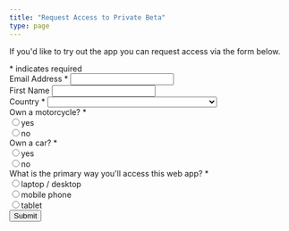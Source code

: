 ```yaml
---
title: "Request Access to Private Beta"
type: page
---
```


If you'd like to try out the app you can request access via the form below.


<div id="mc_embed_shell">
<div id="mc_embed_signup">
<form action="https://revidian.us17.list-manage.com/subscribe/post?u=4670724b24a88752c1a4641d4&amp;id=ce47c057f3&amp;f_id=00f56ee0f0" method="post" id="mc-embedded-subscribe-form" name="mc-embedded-subscribe-form" class="validate design-1" target="_blank">
	<div id="mc_embed_signup_scroll">
		<div class="indicates-required"><span class="asterisk">*</span> indicates required</div>
		<div class="mc-field-group">
			<label for="mce-EMAIL">Email Address <span class="asterisk">*</span></label>
			<input type="email" name="EMAIL" class="required email" id="mce-EMAIL" required="" value="">
		</div>
		<div class="mc-field-group">
			<label for="mce-FNAME">First Name </label><input type="text" name="FNAME" class=" text" id="mce-FNAME" value="">
		</div>
		<div class="mc-field-group">
			<label for="mce-MMERGE3">Country <span class="asterisk">*</span></label>
			<select name="MMERGE3" class="required" id="mce-MMERGE3" required>
				<option value=""></option>
				<option value="United States of America">United States of America</option>
				<option value="Aaland Islands">Aaland Islands</option>
				<option value="Afghanistan">Afghanistan</option>
				<option value="Albania">Albania</option>
				<option value="Algeria">Algeria</option>
				<option value="American Samoa">American Samoa</option>
				<option value="Andorra">Andorra</option>
				<option value="Angola">Angola</option>
				<option value="Anguilla">Anguilla</option>
				<option value="Antarctica">Antarctica</option>
				<option value="Antigua And Barbuda">Antigua And Barbuda</option>
				<option value="Argentina">Argentina</option>
				<option value="Armenia">Armenia</option>
				<option value="Aruba">Aruba</option>
				<option value="Australia">Australia</option>
				<option value="Austria">Austria</option>
				<option value="Azerbaijan">Azerbaijan</option>
				<option value="Bahamas">Bahamas</option>
				<option value="Bahrain">Bahrain</option>
				<option value="Bangladesh">Bangladesh</option>
				<option value="Barbados">Barbados</option>
				<option value="Belarus">Belarus</option>
				<option value="Belgium">Belgium</option>
				<option value="Belize">Belize</option>
				<option value="Benin">Benin</option>
				<option value="Bermuda">Bermuda</option>
				<option value="Bhutan">Bhutan</option>
				<option value="Bolivia">Bolivia</option>
				<option value="Bonaire, Saint Eustatius and Saba">Bonaire, Saint Eustatius and Saba</option>
				<option value="Bosnia and Herzegovina">Bosnia and Herzegovina</option>
				<option value="Botswana">Botswana</option>
				<option value="Bouvet Island">Bouvet Island</option>
				<option value="Brazil">Brazil</option>
				<option value="British Indian Ocean Territory">British Indian Ocean Territory</option>
				<option value="Brunei Darussalam">Brunei Darussalam</option>
				<option value="Bulgaria">Bulgaria</option>
				<option value="Burkina Faso">Burkina Faso</option>
				<option value="Burundi">Burundi</option>
				<option value="Cambodia">Cambodia</option>
				<option value="Cameroon">Cameroon</option>
				<option value="Canada">Canada</option>
				<option value="Cape Verde">Cape Verde</option>
				<option value="Cayman Islands">Cayman Islands</option>
				<option value="Central African Republic">Central African Republic</option>
				<option value="Chad">Chad</option>
				<option value="Chile">Chile</option>
				<option value="China">China</option>
				<option value="Christmas Island">Christmas Island</option>
				<option value="Cocos (Keeling) Islands">Cocos (Keeling) Islands</option>
				<option value="Colombia">Colombia</option>
				<option value="Comoros">Comoros</option>
				<option value="Congo">Congo</option>
				<option value="Congo, Democratic Republic of the">Congo, Democratic Republic of the</option>
				<option value="Cook Islands">Cook Islands</option>
				<option value="Costa Rica">Costa Rica</option>
				<option value="Cote D'Ivoire">Cote D'Ivoire</option>
				<option value="Croatia">Croatia</option>
				<option value="Cuba">Cuba</option>
				<option value="Curacao">Curacao</option>
				<option value="Cyprus">Cyprus</option>
				<option value="Czech Republic">Czech Republic</option>
				<option value="Denmark">Denmark</option>
				<option value="Djibouti">Djibouti</option>
				<option value="Dominica">Dominica</option>
				<option value="Dominican Republic">Dominican Republic</option>
				<option value="Ecuador">Ecuador</option>
				<option value="Egypt">Egypt</option>
				<option value="El Salvador">El Salvador</option>
				<option value="Equatorial Guinea">Equatorial Guinea</option>
				<option value="Eritrea">Eritrea</option>
				<option value="Estonia">Estonia</option>
				<option value="Ethiopia">Ethiopia</option>
				<option value="Falkland Islands">Falkland Islands</option>
				<option value="Faroe Islands">Faroe Islands</option>
				<option value="Fiji">Fiji</option>
				<option value="Finland">Finland</option>
				<option value="France">France</option>
				<option value="French Guiana">French Guiana</option>
				<option value="French Polynesia">French Polynesia</option>
				<option value="French Southern Territories">French Southern Territories</option>
				<option value="Gabon">Gabon</option>
				<option value="Gambia">Gambia</option>
				<option value="Georgia">Georgia</option>
				<option value="Germany">Germany</option>
				<option value="Ghana">Ghana</option>
				<option value="Gibraltar">Gibraltar</option>
				<option value="Greece">Greece</option>
				<option value="Greenland">Greenland</option>
				<option value="Grenada">Grenada</option>
				<option value="Guadeloupe">Guadeloupe</option>
				<option value="Guam">Guam</option>
				<option value="Guatemala">Guatemala</option>
				<option value="Guernsey">Guernsey</option>
				<option value="Guinea">Guinea</option>
				<option value="Guinea-Bissau">Guinea-Bissau</option>
				<option value="Guyana">Guyana</option>
				<option value="Haiti">Haiti</option>
				<option value="Heard and Mc Donald Islands">Heard and Mc Donald Islands</option>
				<option value="Honduras">Honduras</option>
				<option value="Hong Kong">Hong Kong</option>
				<option value="Hungary">Hungary</option>
				<option value="Iceland">Iceland</option>
				<option value="India">India</option>
				<option value="Indonesia">Indonesia</option>
				<option value="Iran">Iran</option>
				<option value="Iraq">Iraq</option>
				<option value="Ireland">Ireland</option>
				<option value="Isle of Man">Isle of Man</option>
				<option value="Israel">Israel</option>
				<option value="Italy">Italy</option>
				<option value="Jamaica">Jamaica</option>
				<option value="Japan">Japan</option>
				<option value="Jersey  (Channel Islands)">Jersey  (Channel Islands)</option>
				<option value="Jordan">Jordan</option>
				<option value="Kazakhstan">Kazakhstan</option>
				<option value="Kenya">Kenya</option>
				<option value="Kiribati">Kiribati</option>
				<option value="Kuwait">Kuwait</option>
				<option value="Kyrgyzstan">Kyrgyzstan</option>
				<option value="Lao People's Democratic Republic">Lao People's Democratic Republic</option>
				<option value="Latvia">Latvia</option>
				<option value="Lebanon">Lebanon</option>
				<option value="Lesotho">Lesotho</option>
				<option value="Liberia">Liberia</option>
				<option value="Libya">Libya</option>
				<option value="Liechtenstein">Liechtenstein</option>
				<option value="Lithuania">Lithuania</option>
				<option value="Luxembourg">Luxembourg</option>
				<option value="Macau">Macau</option>
				<option value="Macedonia">Macedonia</option>
				<option value="Madagascar">Madagascar</option>
				<option value="Malawi">Malawi</option>
				<option value="Malaysia">Malaysia</option>
				<option value="Maldives">Maldives</option>
				<option value="Mali">Mali</option>
				<option value="Malta">Malta</option>
				<option value="Marshall Islands">Marshall Islands</option>
				<option value="Martinique">Martinique</option>
				<option value="Mauritania">Mauritania</option>
				<option value="Mauritius">Mauritius</option>
				<option value="Mayotte">Mayotte</option>
				<option value="Mexico">Mexico</option>
				<option value="Micronesia, Federated States of">Micronesia, Federated States of</option>
				<option value="Moldova, Republic of">Moldova, Republic of</option>
				<option value="Monaco">Monaco</option>
				<option value="Mongolia">Mongolia</option>
				<option value="Montenegro">Montenegro</option>
				<option value="Montserrat">Montserrat</option>
				<option value="Morocco">Morocco</option>
				<option value="Mozambique">Mozambique</option>
				<option value="Myanmar">Myanmar</option>
				<option value="Namibia">Namibia</option>
				<option value="Nauru">Nauru</option>
				<option value="Nepal">Nepal</option>
				<option value="Netherlands">Netherlands</option>
				<option value="Netherlands Antilles">Netherlands Antilles</option>
				<option value="New Caledonia">New Caledonia</option>
				<option value="New Zealand">New Zealand</option>
				<option value="Nicaragua">Nicaragua</option>
				<option value="Niger">Niger</option>
				<option value="Nigeria">Nigeria</option>
				<option value="Niue">Niue</option>
				<option value="Norfolk Island">Norfolk Island</option>
				<option value="North Korea">North Korea</option>
				<option value="Northern Mariana Islands">Northern Mariana Islands</option>
				<option value="Norway">Norway</option>
				<option value="Oman">Oman</option>
				<option value="Pakistan">Pakistan</option>
				<option value="Palau">Palau</option>
				<option value="Palestine">Palestine</option>
				<option value="Panama">Panama</option>
				<option value="Papua New Guinea">Papua New Guinea</option>
				<option value="Paraguay">Paraguay</option>
				<option value="Peru">Peru</option>
				<option value="Philippines">Philippines</option>
				<option value="Pitcairn">Pitcairn</option>
				<option value="Poland">Poland</option>
				<option value="Portugal">Portugal</option>
				<option value="Puerto Rico">Puerto Rico</option>
				<option value="Qatar">Qatar</option>
				<option value="Republic of Kosovo">Republic of Kosovo</option>
				<option value="Reunion">Reunion</option>
				<option value="Romania">Romania</option>
				<option value="Russia">Russia</option>
				<option value="Rwanda">Rwanda</option>
				<option value="Saint Kitts and Nevis">Saint Kitts and Nevis</option>
				<option value="Saint Lucia">Saint Lucia</option>
				<option value="Saint Martin">Saint Martin</option>
				<option value="Saint Vincent and the Grenadines">Saint Vincent and the Grenadines</option>
				<option value="Samoa (Independent)">Samoa (Independent)</option>
				<option value="San Marino">San Marino</option>
				<option value="Sao Tome and Principe">Sao Tome and Principe</option>
				<option value="Saudi Arabia">Saudi Arabia</option>
				<option value="Senegal">Senegal</option>
				<option value="Serbia">Serbia</option>
				<option value="Seychelles">Seychelles</option>
				<option value="Sierra Leone">Sierra Leone</option>
				<option value="Singapore">Singapore</option>
				<option value="Sint Maarten">Sint Maarten</option>
				<option value="Slovakia">Slovakia</option>
				<option value="Slovenia">Slovenia</option>
				<option value="Solomon Islands">Solomon Islands</option>
				<option value="Somalia">Somalia</option>
				<option value="South Africa">South Africa</option>
				<option value="South Georgia and the South Sandwich Islands">South Georgia and the South Sandwich Islands</option>
				<option value="South Korea">South Korea</option>
				<option value="South Sudan">South Sudan</option>
				<option value="Spain">Spain</option>
				<option value="Sri Lanka">Sri Lanka</option>
				<option value="St. Helena">St. Helena</option>
				<option value="St. Pierre and Miquelon">St. Pierre and Miquelon</option>
				<option value="Sudan">Sudan</option>
				<option value="Suriname">Suriname</option>
				<option value="Svalbard and Jan Mayen Islands">Svalbard and Jan Mayen Islands</option>
				<option value="Swaziland">Swaziland</option>
				<option value="Sweden">Sweden</option>
				<option value="Switzerland">Switzerland</option>
				<option value="Syria">Syria</option>
				<option value="Taiwan">Taiwan</option>
				<option value="Tajikistan">Tajikistan</option>
				<option value="Tanzania">Tanzania</option>
				<option value="Thailand">Thailand</option>
				<option value="Timor-Leste">Timor-Leste</option>
				<option value="Togo">Togo</option>
				<option value="Tokelau">Tokelau</option>
				<option value="Tonga">Tonga</option>
				<option value="Trinidad and Tobago">Trinidad and Tobago</option>
				<option value="Tunisia">Tunisia</option>
				<option value="Turkiye">Turkiye</option>
				<option value="Turkmenistan">Turkmenistan</option>
				<option value="Turks &amp; Caicos Islands">Turks &amp; Caicos Islands</option>
				<option value="Turks and Caicos Islands">Turks and Caicos Islands</option>
				<option value="Tuvalu">Tuvalu</option>
				<option value="Uganda">Uganda</option>
				<option value="Ukraine">Ukraine</option>
				<option value="United Arab Emirates">United Arab Emirates</option>
				<option value="United Kingdom">United Kingdom</option>
				<option value="Uruguay">Uruguay</option>
				<option value="USA Minor Outlying Islands">USA Minor Outlying Islands</option>
				<option value="Uzbekistan">Uzbekistan</option>
				<option value="Vanuatu">Vanuatu</option>
				<option value="Vatican City State (Holy See)">Vatican City State (Holy See)</option>
				<option value="Venezuela">Venezuela</option>
				<option value="Vietnam">Vietnam</option>
				<option value="Virgin Islands (British)">Virgin Islands (British)</option>
				<option value="Virgin Islands (U.S.)">Virgin Islands (U.S.)</option>
				<option value="Wallis and Futuna Islands">Wallis and Futuna Islands</option>
				<option value="Western Sahara">Western Sahara</option>
				<option value="Yemen">Yemen</option>
				<option value="Zambia">Zambia</option>
				<option value="Zimbabwe">Zimbabwe</option>
			</select>
		</div>
		<div class="mc-field-group input-group">
			<label>Own a motorcycle? <span class="asterisk">*</span></label>
			<div class="radio-row"><input type="radio" name="MMERGE4" id="mce-MMERGE40" value="yes" required><label for="mce-MMERGE40">yes</label></div>
			<div class="radio-row"><input type="radio" name="MMERGE4" id="mce-MMERGE41" value="no" required><label for="mce-MMERGE41">no</label></div>
        </div>
		<div class="mc-field-group input-group">
            <label>Own a car? <span class="asterisk">*</span></label>
            <div class="radio-row"><input type="radio" name="MMERGE6" id="mce-MMERGE60" value="yes" required><label for="mce-MMERGE60">yes</label></div>
            <div class="radio-row"><input type="radio" name="MMERGE6" id="mce-MMERGE61" value="no" required><label for="mce-MMERGE61">no</label></div>
        </div>
		<div class="mc-field-group input-group">
            <label>What is the primary way you'll access this web app? <span class="asterisk">*</span></label>
            <div class="radio-row"><input type="radio" name="MMERGE7" id="mce-MMERGE70" value="laptop  desktop" required><label for="mce-MMERGE70">laptop / desktop</label></div>
            <div class="radio-row"><input type="radio" name="MMERGE7" id="mce-MMERGE71" value="mobile phone" required><label for="mce-MMERGE71">mobile phone</label></div>
            <div class="radio-row"><input type="radio" name="MMERGE7" id="mce-MMERGE72" value="tablet" required><label for="mce-MMERGE72">tablet</label></div>
        </div>
        <div hidden=""><input type="hidden" name="tags" value="6550538"></div>
        <div id="mce-responses" class="clear foot">
            <div class="response" id="mce-error-response" style="display: none;"></div>
            <div class="response" id="mce-success-response" style="display: none;"></div>
        </div>
    <div style="position: absolute; left: -5000px;" aria-hidden="true">
        /* real people should not fill this in and expect good things - do not remove this or risk form bot signups */
        <input type="text" name="b_4670724b24a88752c1a4641d4_ce47c057f3" tabindex="-1" value="">
    </div>
        <div class="optionalParent">
            <div class="clear foot">
                <input type="submit" name="subscribe" id="mc-embedded-subscribe" class="btn primary" value="Submit">
            </div>
        </div>
    </div>
</form>
</div>
<script type="text/javascript" src="//s3.amazonaws.com/downloads.mailchimp.com/js/mc-validate.js"></script><script type="text/javascript">(function($) {window.fnames = new Array(); window.ftypes = new Array();fnames[0]='EMAIL';ftypes[0]='email';fnames[1]='FNAME';ftypes[1]='text';fnames[3]='MMERGE3';ftypes[3]='dropdown';fnames[4]='MMERGE4';ftypes[4]='radio';fnames[6]='MMERGE6';ftypes[6]='radio';fnames[7]='MMERGE7';ftypes[7]='radio';fnames[2]='LNAME';ftypes[2]='text';fnames[5]='BIRTHDAY';ftypes[5]='birthday';}(jQuery));var $mcj = jQuery.noConflict(true);</script></div>
